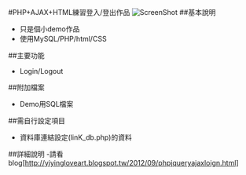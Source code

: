 #PHP+AJAX+HTML練習登入/登出作品
![ScreenShot](http://3.bp.blogspot.com/-RzNr9h8JXq0/UGHX8hUqr2I/AAAAAAAAB24/_bnQouOIKao/s640/01.png)
##基本說明
- 只是個小demo作品
- 使用MySQL/PHP/html/CSS


##主要功能
- Login/Logout

##附加檔案
- Demo用SQL檔案

##需自行設定項目
- 資料庫連結設定(linK_db.php)的資料

##詳細說明
-請看blog[http://yiyingloveart.blogspot.tw/2012/09/phpjqueryajaxloign.html]
